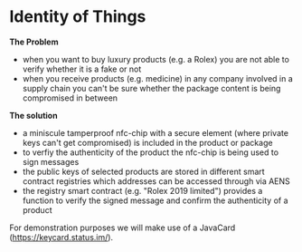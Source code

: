 # Identity of Things

**The Problem**
- when you want to buy luxury products (e.g. a Rolex) you are not able to verify whether it is a fake or not
- when you receive products (e.g. medicine) in any company involved in a supply chain you can't be sure whether the package content is being compromised in between

**The solution**
- a miniscule tamperproof nfc-chip with a secure element (where private keys can't get compromised) is included in the product or package
- to verfiy the authenticity of the product the nfc-chip is being used to sign messages
- the public keys of selected products are stored in different smart contract registries which addresses can be accessed through via AENS
- the registry smart contract (e.g. "Rolex 2019 limited") provides a function to verify the signed message and confirm the authenticity of a product

For demonstration purposes we will make use of a JavaCard (https://keycard.status.im/).
